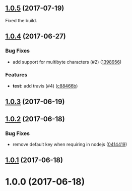 <a name="1.0.5"></a>
## [1.0.5](https://github.com/algolia/chunk-text/compare/v1.0.4...v1.0.5) (2017-07-19)

Fixed the build.

<a name="1.0.4"></a>
## [1.0.4](https://github.com/algolia/chunk-text/compare/v1.0.3...v1.0.4) (2017-06-27)


### Bug Fixes

* add support for multibyte characters (#2) ([1398956](https://github.com/algolia/chunk-text/commit/1398956))


### Features

* **test:** add travis (#4) ([c88466b](https://github.com/algolia/chunk-text/commit/c88466b))



<a name="1.0.3"></a>
## [1.0.3](https://github.com/algolia/chunk-text/compare/v1.0.2...v1.0.3) (2017-06-19)



<a name="1.0.2"></a>
## [1.0.2](https://github.com/algolia/chunk-text/compare/v1.0.1...v1.0.2) (2017-06-18)


### Bug Fixes

* remove default key when requiring in nodejs ([0414419](https://github.com/algolia/chunk-text/commit/0414419))



<a name="1.0.1"></a>
## [1.0.1](https://github.com/algolia/chunk-text/compare/v1.0.0...v1.0.1) (2017-06-18)



<a name="1.0.0"></a>
# 1.0.0 (2017-06-18)



